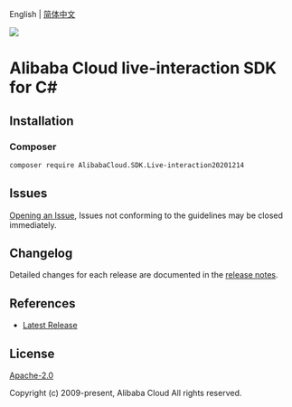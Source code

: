 English | [简体中文](README-CN.md)

![](https://aliyunsdk-pages.alicdn.com/icons/AlibabaCloud.svg)

# Alibaba Cloud live-interaction SDK for C#

## Installation

### Composer

```bash
composer require AlibabaCloud.SDK.Live-interaction20201214
```

## Issues

[Opening an Issue](https://github.com/aliyun/alibabacloud-csharp-sdk/issues/new), Issues not conforming to the guidelines may be closed immediately.

## Changelog

Detailed changes for each release are documented in the [release notes](./ChangeLog.md).

## References

* [Latest Release](https://github.com/aliyun/alibabacloud-csharp-sdk/)

## License

[Apache-2.0](http://www.apache.org/licenses/LICENSE-2.0)

Copyright (c) 2009-present, Alibaba Cloud All rights reserved.
